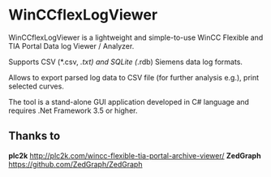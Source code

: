 # WinCCflexLogViewer

WinCCflexLogViewer is a lightweight and simple-to-use WinCC Flexible and TIA Portal Data log Viewer / Analyzer.

Supports CSV (*.csv, *.txt) and SQLite (*.rdb) Siemens data log  formats.

Allows to export parsed log data to CSV file (for further analysis e.g.), print selected curves.

The tool is a stand-alone GUI application developed in C# language and requires .Net Framework 3.5 or higher.

## Thanks to
**plc2k**	http://plc2k.com/wincc-flexible-tia-portal-archive-viewer/
**ZedGraph**	https://github.com/ZedGraph/ZedGraph